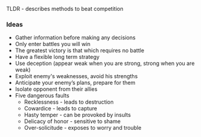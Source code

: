 TLDR - describes methods to beat competition

### Ideas
* Gather information before making any decisions
* Only enter battles you will win
* The greatest victory is that which requires no battle
* Have a flexible long term strategy
* Use deception (appear weak when you are strong, strong when you are weak)
* Exploit enemy's weaknesses, avoid his strengths
* Anticipate your enemy’s plans, prepare for them
* Isolate opponent from their allies
* Five dangerous faults
    * Recklessness - leads to destruction
    * Cowardice - leads to capture
    * Hasty temper - can be provoked by insults
    * Delicacy of honor - sensitive to shame
    * Over-solicitude - exposes to worry and trouble
